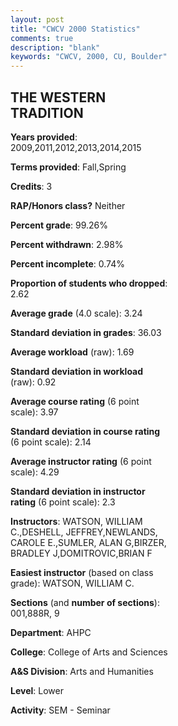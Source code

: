 ```yaml
---
layout: post
title: "CWCV 2000 Statistics"
comments: true
description: "blank"
keywords: "CWCV, 2000, CU, Boulder"
--- 
```

<head>
<script src="https://ajax.googleapis.com/ajax/libs/jquery/2.1.3/jquery.min.js"></script>
<script src="https://dl.dropboxusercontent.com/s/pc42nxpaw1ea4o9/highcharts.js?dl=0"></script>
<!-- <script src="../assets/js/highcharts.js"></script> -->
<style type="text/css">@font-face {
	font-family: "Bebas Neue";
	src: url(https://www.filehosting.org/file/details/544349/BebasNeue%20Regular.otf) format("opentype");
	}
	h1.Bebas { 
		font-family: "Bebas Neue", Verdana, Tahoma;
	}
</style>
</head>
<body>
	<div id="container" style="float: right; width: 45%; height: 88%; margin-left: 2.5%; margin-right: 2.5%;"></div>
	<script language="JavaScript">
		$(document).ready(function() {
		var chart = {type: 'column'};
		var title = {text: 'Grade Distribution'};
		var xAxis = {categories: ['A','B','C','D','F'],crosshair: true};
		var yAxis = {min: 0,title: {text: 'Percentage'}};
		var tooltip = {headerFormat: '<center><b><span style="font-size:20px">{point.key}</span></b></center>',
		               pointFormat: '<td style="padding:0"><b>{point.y:.1f}%</b></td>',
		               footerFormat: '</table>',shared: true,useHTML: true};
		var plotOptions = {column: {pointPadding: 0.0,borderWidth: 0}};  
		var credits = {enabled: false};var series= [{name: 'Percent',data: [47.03,33.51,14.59,2.16,2.7,]}];
		var json = {};
		json.chart = chart;
		json.title = title;
		json.tooltip = tooltip;
		json.xAxis = xAxis;
		json.yAxis = yAxis;  
		json.series = series;
		json.plotOptions = plotOptions;  
		json.credits = credits;
		$('#container').highcharts(json);
	});
	</script>
</body>
			   
## THE WESTERN TRADITION

**Years provided**: 2009,2011,2012,2013,2014,2015

**Terms provided**: Fall,Spring

**Credits**: 3

**RAP/Honors class?** Neither

**Percent grade**: 99.26%

**Percent withdrawn**: 2.98%

**Percent incomplete**: 0.74%

**Proportion of students who dropped**: 2.62

**Average grade** (4.0 scale): 3.24

**Standard deviation in grades**: 36.03

**Average workload** (raw): 1.69

**Standard deviation in workload** (raw): 0.92

**Average course rating** (6 point scale): 3.97

**Standard deviation in course rating** (6 point scale): 2.14

**Average instructor rating** (6 point scale): 4.29

**Standard deviation in instructor rating** (6 point scale): 2.3

**Instructors**: WATSON, WILLIAM C.,DESHELL, JEFFREY,NEWLANDS, CAROLE E.,SUMLER, ALAN G,BIRZER, BRADLEY J,DOMITROVIC,BRIAN F

**Easiest instructor** (based on class grade): WATSON, WILLIAM C.

**Sections** (and **number of sections**): 001,888R, 9

**Department**: AHPC

**College**: College of Arts and Sciences

**A&S Division**: Arts and Humanities

**Level**: Lower

**Activity**: SEM - Seminar